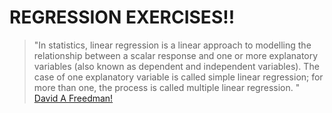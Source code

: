 # REGRESSION EXERCISES!!
> "In statistics, linear regression is a linear approach to modelling the relationship between a scalar response and one or more explanatory variables (also known as dependent and independent variables). The case of one explanatory variable is called simple linear regression; for more than one, the process is called multiple linear regression. " [David A Freedman!](https://en.wikipedia.org/wiki/Linear_regression)
